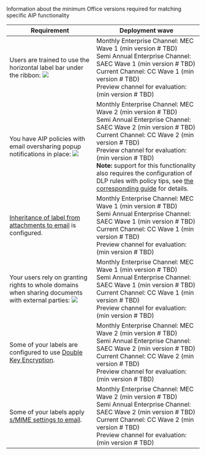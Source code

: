 Information about the minimum Office versions required for matching specific AIP functionality

| Requirement | Deployment wave |
| --- | --- |
| Users are trained to use the horizontal label bar under the ribbon: ![](RackMultipart20221006-1-hjmzp7_html_a4e7ff6f457522b.png) | Monthly Enterprise Channel: MEC Wave 1 (min version # TBD) <br /> Semi Annual Enterprise Channel: SAEC Wave 1 (min version # TBD)<br /> Current Channel: CC Wave 1 (min version # TBD)<br /> Preview channel for evaluation: (min version # TBD) |
| You have AIP policies with email oversharing popup notifications in place: ![](RackMultipart20221006-1-hjmzp7_html_144e481e141d3282.png) |  Monthly Enterprise Channel: MEC Wave 2 (min version # TBD) <br /> Semi Annual Enterprise Channel: SAEC Wave 2 (min version # TBD)<br /> Current Channel: CC Wave 2 (min version # TBD)<br /> Preview channel for evaluation: (min version # TBD) <br /> **Note:** support for this functionality also requires the configuration of DLP rules with policy tips, see [the corresponding guide](https://aka.ms/OversharingPU2PolicyTips) for details. |
| [Inheritance of label from attachments to email](https://learn.microsoft.com/en-us/azure/information-protection/rms-client/clientv2-admin-guide-customizations#for-email-messages-with-attachments-apply-a-label-that-matches-the-highest-classification-of-those-attachments) is configured. |  Monthly Enterprise Channel: MEC Wave 1 (min version # TBD) <br /> Semi Annual Enterprise Channel: SAEC Wave 1 (min version # TBD) <br /> Current Channel: CC Wave 1 (min version # TBD) <br /> Preview channel for evaluation: (min version # TBD) |
| Your users rely on granting rights to whole domains when sharing documents with external parties: ![](RackMultipart20221006-1-hjmzp7_html_4987e12df25a944f.png) |  Monthly Enterprise Channel: MEC Wave 1 (min version # TBD) <br /> Semi Annual Enterprise Channel: SAEC Wave 1 (min version # TBD) <br /> Current Channel: CC Wave 1 (min version # TBD) <br /> Preview channel for evaluation: (min version # TBD) |
| Some of your labels are configured to use [Double Key Encryption](https://learn.microsoft.com/en-us/microsoft-365/compliance/double-key-encryption?view=o365-worldwide). | Monthly Enterprise Channel: MEC Wave 2 (min version # TBD) <br /> Semi Annual Enterprise Channel: SAEC Wave 2 (min version # TBD) <br /> Current Channel: CC Wave 2 (min version # TBD) <br /> Preview channel for evaluation: (min version # TBD) |
| Some of your labels apply [s/MIME settings to email](https://learn.microsoft.com/en-us/microsoft-365/compliance/sensitivity-labels-office-apps?view=o365-worldwide#configure-a-label-to-apply-smime-protection-in-outlook). | Monthly Enterprise Channel: MEC Wave 2 (min version # TBD) <br /> Semi Annual Enterprise Channel: SAEC Wave 2 (min version # TBD) <br /> Current Channel: CC Wave 2 (min version # TBD) <br /> Preview channel for evaluation: (min version # TBD) |


